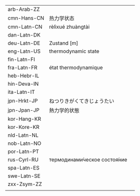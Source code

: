 | | | |
|-|-|-|
| arb-Arab-ZZ |  |  |
| cmn-Hans-CN | 热力学状态 |  |
| cmn-Latn-CN | rèlìxué zhuàngtài |  |
| dan-Latn-DK |  |  |
| deu-Latn-DE | Zustand [m] |  |
| eng-Latn-US | thermodynamic state |  |
| fin-Latn-FI |  |  |
| fra-Latn-FR | état thermodynamique |  |
| heb-Hebr-IL |  |  |
| hin-Deva-IN |  |  |
| ita-Latn-IT |  |  |
| jpn-Hrkt-JP | ねつりきがくてきじょうたい |  |
| jpn-Jpan-JP | 熱力学的状態 |  |
| kor-Hang-KR |  |  |
| kor-Kore-KR |  |  |
| nld-Latn-NL |  |  |
| nob-Latn-NO |  |  |
| por-Latn-PT |  |  |
| rus-Cyrl-RU | термодинами́ческое состоя́ние |  |
| spa-Latn-ES |  |  |
| swe-Latn-SE |  |  |
| zxx-Zsym-ZZ |  |  |
|  |  |  |